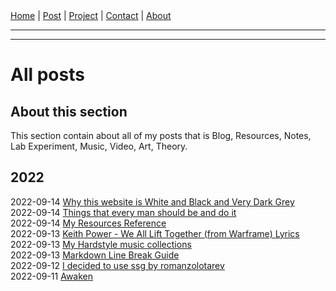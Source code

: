<nav>
<a href="./index.html">Home</a>
|
<a href="./post.html">Post</a>
|
<a href="./project.html">Project</a>
|
<a href="./contact.html">Contact</a>
|
<a href="./about.html">About</a>
</nav>
</header>
<hr><hr>
<main>
<!-- Your Content Start After This Line -->


# All posts

## About this section

This section contain about all of my posts that is Blog, Resources, Notes, Lab Experiment, Music, Video, Art, Theory.  

## 2022

2022-09-14 [Why this website is White and Black and Very Dark Grey](./post/2022-09-14-why-this-website-is-white-and-black-and-very-dark-grey.html)  
2022-09-14 [Things that every man should be and do it](./post/2022-09-14-things-that-every-man-should-be-and-do-it.html)  
2022-09-14 [My Resources Reference](./post/2022-09-14-my-resources-reference.html)  
2022-09-13 [Keith Power - We All Lift Together (from Warframe) Lyrics](./post/2022-09-13-keith-power-we-all-lift-together-lyrics.html)  
2022-09-13 [My Hardstyle music collections](./post/2022-09-13-my-hardstyle-music-collections.html)  
2022-09-13 [Markdown Line Break Guide](./post/2022-09-13-markdown-line-break-guide.html)  
2022-09-12 [I decided to use ssg by romanzolotarev](./post/2022-09-12-i-decided-to-use-ssg-by-romanzolotarev.html)  
2022-09-11 [Awaken](./post/2022-09-11-awaken.html)
